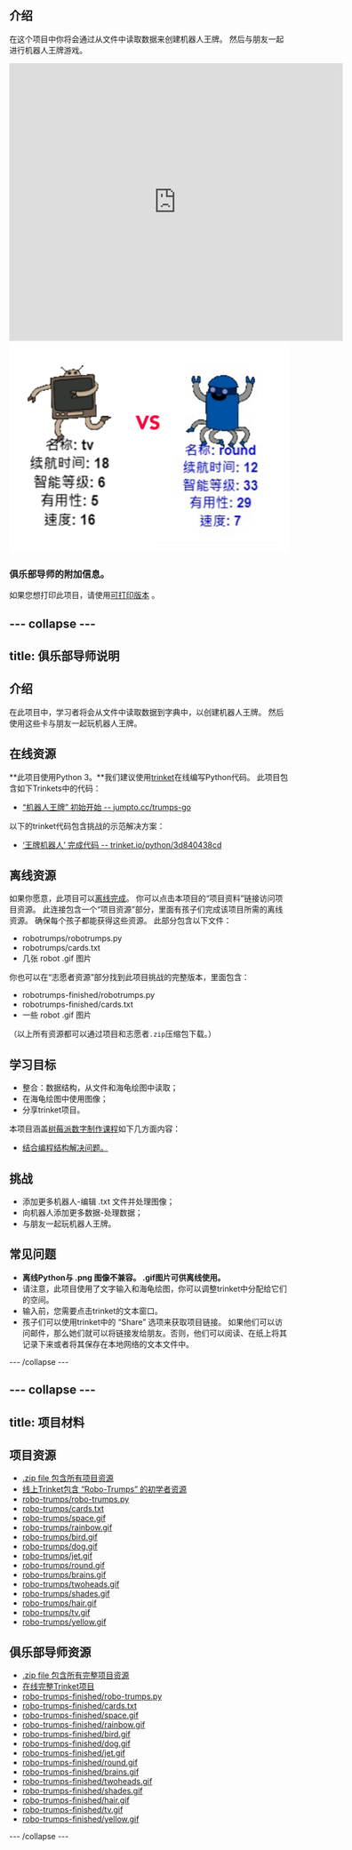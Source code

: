 ## 介绍

在这个项目中你将会通过从文件中读取数据来创建机器人王牌。 然后与朋友一起进行机器人王牌游戏。

<div class="trinket">
  <iframe src="https://trinket.io/embed/python/3d840438cd?outputOnly=true&start=result" width="600" height="500" frameborder="0" marginwidth="0" marginheight="0" allowfullscreen>
  </iframe>
  <img src="images/robotrumps-finished.png">
</div>

### 俱乐部导师的附加信息。

如果您想打印此项目，请使用[可打印版本](https://projects.raspberrypi.org/zh-CN/projects/robo-trumps/print) 。

--- collapse ---
---
title: 俱乐部导师说明
---

## 介绍

在此项目中，学习者将会从文件中读取数据到字典中，以创建机器人王牌。 然后使用这些卡与朋友一起玩机器人王牌。

## 在线资源

**此项目使用Python 3。**我们建议使用[trinket](https://trinket.io/)在线编写Python代码。 此项目包含如下Trinkets中的代码：

* [“机器人王牌” 初始开始 -- jumpto.cc/trumps-go](http://jumpto.cc/trumps-go)

以下的trinket代码包含挑战的示范解决方案：

* [‘王牌机器人’ 完成代码 -- trinket.io/python/3d840438cd](https://trinket.io/python/3d840438cd)

## 离线资源

如果你愿意，此项目可以[离线完成](https://www.codeclubprojects.org/en-GB/resources/python-working-offline/)。 你可以点击本项目的“项目资料”链接访问项目资源。 此连接包含一个“项目资源”部分，里面有孩子们完成该项目所需的离线资源。 确保每个孩子都能获得这些资源。 此部分包含以下文件：

* robotrumps/robotrumps.py
* robotrumps/cards.txt
* 几张 robot .gif 图片

你也可以在“志愿者资源”部分找到此项目挑战的完整版本，里面包含：

* robotrumps-finished/robotrumps.py
* robotrumps-finished/cards.txt
* 一些 robot .gif 图片

（以上所有资源都可以通过项目和志愿者`.zip`压缩包下载。）

## 学习目标

* 整合：数据结构，从文件和海龟绘图中读取；
* 在海龟绘图中使用图像；
* 分享trinket项目。

本项目涵盖[树莓派数字制作课程](http://rpf.io/curriculum)如下几方面内容：

* [结合编程结构解决问题。](https://www.raspberrypi.org/curriculum/programming/builder)

## 挑战

* 添加更多机器人-编辑 .txt 文件并处理图像；
* 向机器人添加更多数据-处理数据；
* 与朋友一起玩机器人王牌。

## 常见问题

* **离线Python与 .png 图像不兼容。 .gif图片可供离线使用。**
* 请注意，此项目使用了文字输入和海龟绘图，你可以调整trinket中分配给它们的空间。
* 输入前，您需要点击trinket的文本窗口。
* 孩子们可以使用trinket中的 “Share” 选项来获取项目链接。 如果他们可以访问邮件，那么她们就可以将链接发给朋友。否则，他们可以阅读、在纸上将其记录下来或者将其保存在本地网络的文本文件中。

--- /collapse ---

--- collapse ---
---
title: 项目材料
---

## 项目资源

* [.zip file 包含所有项目资源](resources/robo-trumps-project-resources.zip)
* [线上Trinket包含 “Robo-Trumps” 的初学者资源](http://jumpto.cc/trumps-go)
* [robo-trumps/robo-trumps.py](resources/robo-trumps-robo-trumps.py)
* [robo-trumps/cards.txt](resources/robo-trumps-cards.txt)
* [robo-trumps/space.gif](resources/robo-trumps-space.gif)
* [robo-trumps/rainbow.gif](resources/robo-trumps-rainbow.gif)
* [robo-trumps/bird.gif](resources/robo-trumps-bird.gif)
* [robo-trumps/dog.gif](resources/robo-trumps-dog.gif)
* [robo-trumps/jet.gif](resources/robo-trumps-jet.gif)
* [robo-trumps/round.gif](resources/robo-trumps-round.gif)
* [robo-trumps/brains.gif](resources/robo-trumps-brains.gif)
* [robo-trumps/twoheads.gif](resources/robo-trumps-twoheads.gif)
* [robo-trumps/shades.gif](resources/robo-trumps-shades.gif)
* [robo-trumps/hair.gif](resources/robo-trumps-hair.gif)
* [robo-trumps/tv.gif](resources/robo-trumps-tv.gif)
* [robo-trumps/yellow.gif](resources/robo-trumps-yellow.gif)

## 俱乐部导师资源

* [.zip file 包含所有完整项目资源](resources/robotrumps-volunteer-resources.zip)
* [在线完整Trinket项目](https://trinket.io/python/3d840438cd)
* [robo-trumps-finished/robo-trumps.py](resources/robo-trumps-finished-robo-trumps.py)
* [robo-trumps-finished/cards.txt](resources/robo-trumps-finished-cards.txt)
* [robo-trumps-finished/space.gif](resources/robo-trumps-finished-space.gif)
* [robo-trumps-finished/rainbow.gif](resources/robo-trumps-finished-rainbow.gif)
* [robo-trumps-finished/bird.gif](resources/robo-trumps-finished-bird.gif)
* [robo-trumps-finished/dog.gif](resources/robo-trumps-finished-dog.gif)
* [robo-trumps-finished/jet.gif](resources/robo-trumps-finished-jet.gif)
* [robo-trumps-finished/round.gif](resources/robo-trumps-finished-round.gif)
* [robo-trumps-finished/brains.gif](resources/robo-trumps-finished-brains.gif)
* [robo-trumps-finished/twoheads.gif](resources/robo-trumps-finished-twoheads.gif)
* [robo-trumps-finished/shades.gif](resources/robo-trumps-finished-shades.gif)
* [robo-trumps-finished/hair.gif](resources/robo-trumps-finished-hair.gif)
* [robo-trumps-finished/tv.gif](resources/robo-trumps-finished-tv.gif)
* [robo-trumps-finished/yellow.gif](resources/robo-trumps-finished-yellow.gif)

--- /collapse ---